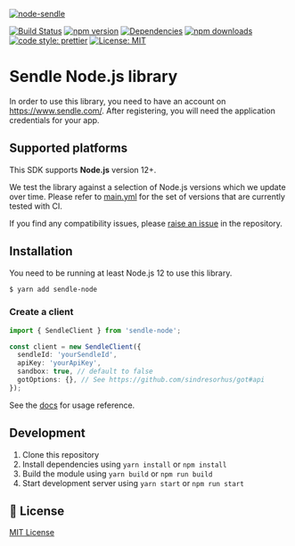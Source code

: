 [![node-sendle](https://user-images.githubusercontent.com/2362138/116803978-9a5d1880-ab5e-11eb-881f-b5497f35f51c.png)](https://sendle-node.vercel.app/)

[![Build Status](https://github.com/gomah/sendle-node/workflows/CI/badge.svg)](https://github.com/gomah/sendle-node/actions?query=workflow%3ACI+branch%3Amain)
[![npm version][npm-version-src]][npm-version-href]
[![Dependencies][david-dm-src]][david-dm-href]
[![npm downloads][npm-downloads-src]][npm-downloads-href]
[![code style: prettier](https://img.shields.io/badge/code_style-prettier-1a2b34.svg?style=flat-square)](https://prettier.io)
[![License: MIT](https://img.shields.io/badge/License-MIT-black.svg?style=flat-square)](https://opensource.org/licenses/MIT)

# Sendle Node.js library

In order to use this library, you need to have an account on <https://www.sendle.com/>. After registering, you will need the application credentials for your app.

## Supported platforms

This SDK supports **Node.js** version 12+.

We test the library against a selection of Node.js versions which we update over time. Please refer to [main.yml](https://github.com/gomah/sendle-node/blob/main/.github/main.yml) for the set of versions that are currently tested with CI.

If you find any compatibility issues, please [raise an issue](https://github.com/gomah/sendle-node/issues/new) in the repository.

## Installation

You need to be running at least Node.js 12 to use this library.

```bash
$ yarn add sendle-node
```

### Create a client

```ts
import { SendleClient } from 'sendle-node';

const client = new SendleClient({
  sendleId: 'yourSendleId',
  apiKey: 'yourApiKey',
  sandbox: true, // default to false
  gotOptions: {}, // See https://github.com/sindresorhus/got#api
});
```

See the [docs](https://sendle-node.vercel.app) for usage reference.

## Development

1. Clone this repository
2. Install dependencies using `yarn install` or `npm install`
3. Build the module using `yarn build` or `npm run build`
4. Start development server using `yarn start` or `npm run start`

## 📑 License

[MIT License](./LICENSE)

<!-- Badges -->

[npm-version-src]: https://img.shields.io/npm/dt/sendle-node.svg?style=flat-square
[npm-version-href]: https://npmjs.com/package/sendle-node
[npm-downloads-src]: https://img.shields.io/npm/v/sendle-node/latest.svg?style=flat-square
[npm-downloads-href]: https://npmjs.com/package/sendle-node
[david-dm-src]: https://david-dm.org/gomah/sendle-node/status.svg?style=flat-square
[david-dm-href]: https://david-dm.org/gomah/sendle-node
